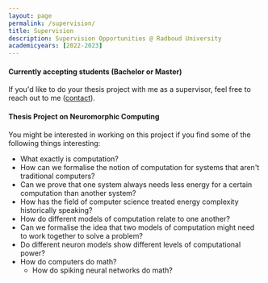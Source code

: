 ```yaml
---
layout: page
permalink: /supervision/
title: Supervision
description: Supervision Opportunities @ Radboud University
academicyears: [2022-2023]
---
```

#### Currently accepting students (Bachelor or Master)
If you'd like to do your thesis project with me as a supervisor, feel free to reach out to me ([contact](https://www.ru.nl/en/people/diehl-a)).

#### Thesis Project on Neuromorphic Computing
You might be interested in working on this project if you find some of the following things interesting:
- What exactly is computation?
- How can we formalise the notion of computation for systems that aren't traditional computers?
- Can we prove that one system always needs less energy for a certain computation than another system?
- How has the field of computer science treated energy complexity historically speaking?
- How do different models of computation relate to one another?
- Can we formalise the idea that two models of computation might need to work together to solve a problem?
- Do different neuron models show different levels of computational power?
- How do computers do math?
  - How do spiking neural networks do math?
